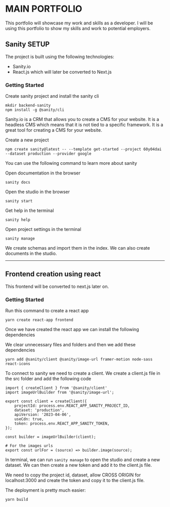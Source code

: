 # MAIN PORTFOLIO

This portfolio will showcase my work and skills as a developer. I will be using this portfolio to show my skills and work to potential employers.

## Sanity SETUP

The project is built using the following technologies:

- Sanity.io
- React.js which will later be converted to Next.js

### Getting Started

Create sanity project and install the sanity cli

```
mkdir backend-sanity
npm install -g @sanity/cli
```

Sanity.io is a CRM that allows you to create a CMS for your website. It is a headless CMS which means that it is not tied to a specific framework. It is a great tool for creating a CMS for your website.

Create a new project

```
npm create sanity@latest -- --template get-started --project 60y04dai --dataset production --provider google
```

You can use the following command to learn more about sanity

Open documentation in the browser

```
sanity docs
```

Open the studio in the browser

```
sanity start
```

Get help in the terminal

```
sanity help
```

Open project settings in the terminal

```
sanity manage
```

We create schemas and import them in the index. We can also create documents in the studio.

---

## Frontend creation using react

This frontend will be converted to next.js later on.

### Getting Started

Run this command to create a react app

```
yarn create react-app frontend
```

Once we have created the react app we can install the following dependencies

We clear unnecessary files and folders and then we add these dependencies

```
yarn add @sanity/client @sanity/image-url framer-motion node-sass react-icons
```

To connect to sanity we need to create a client. We create a client.js file in the src folder and add the following code

```
import { createClient } from '@sanity/client'
import imageUrlBuilder from '@sanity/image-url';

export const client = createClient({
    projectId: process.env.REACT_APP_SANITY_PROJECT_ID,
    dataset: 'production',
    apiVersion: '2023-04-06',
    useCdn: true,
    token: process.env.REACT_APP_SANITY_TOKEN,
});

const builder = imageUrlBuilder(client);

# For the images urls
export const urlFor = (source) => builder.image(source);
```

In terminal, we can run `sanity manage` to open the studio and create a new dataset. We can then create a new token and add it to the client.js file.

We need to copy the project id, dataset, allow CROSS ORIGIN for localhost:3000 and create the token and copy it to the client.js file.

The deployment is pretty much easier:

```
yarn build

```
